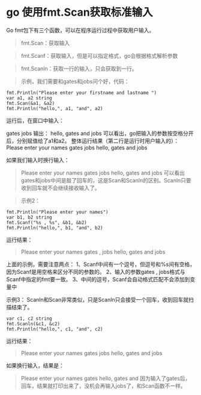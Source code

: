 # go 使用fmt.Scan获取标准输入
Go fmt包下有三个函数，可以在程序运行过程中获取用户输入。
> fmt.Scan：获取输入

> fmt.Scanf：获取输入，但是可以指定格式，go会根据格式解析参数

> fmt.Scanln：获取一行的输入，只会获取到一行。

> 示例，我们需要和gates和jobs问个好，代码：


```
fmt.Println("Please enter your firstname and lastname ")
var a1, a2 string
fmt.Scan(&a1, &a2)
fmt.Println("hello,", a1, "and", a2)
```

运行后，在窗口中输入：

gates jobs
输出：
hello, gates and jobs
可以看出，go把输入的参数按空格分开后，分别赋值给了a1和a2。
整体运行结果（第二行是运行时用户输入的）：
Please enter your names
gates jobs
hello, gates and jobs

如果我们输入时换行输入：
> Please enter your names
> gates
> jobs
> hello, gates and jobs
可以看出gates和jobs中间是敲了回车的，这是Scan和Scanln的区别。Scanln只要收到回车就不会继续接收输入了。

> 示例2：


```
fmt.Println("Please enter your names")
var b1, b2 string
fmt.Scanf("%s , %s", &b1, &b2)
fmt.Println("hello,", b1, "and", b2)
```

运行结果：

> Please enter your names
> gates , jobs
> hello, gates and jobs

上面的示例，需要注意两点：
1、Scanf中间有一个逗号，但逗号和%s间有空格，因为Scanf是用空格来区分不同的参数的。
2、输入的参数gates , jobs格式与Scanf中指定的fmt要一致。
3、中间的逗号，Scanf会自动格式匹配不会添加到变量中

示例3：
Scanln和Scan非常类似，只是Scanln只会接受一个回车，收到回车就扫描结束了。


```
var c1, c2 string
fmt.Scanln(&c1, &c2)
fmt.Println("hello,", c1, "and", c2)
```

运行结果：

> Please enter your names
> gates jobs
> hello, gates and jobs

如果换行输入，结果是：
> Please enter your names
> gates
> hello, gates and
因为输入了gates后，回车，结果就打印出来了，没机会再输入jobs了，和Scan函数不一样。